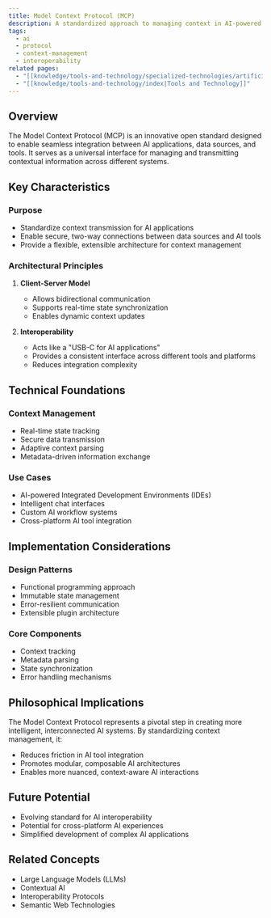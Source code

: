 ```yaml
---
title: Model Context Protocol (MCP)
description: A standardized approach to managing context in AI-powered applications
tags:
  - ai
  - protocol
  - context-management
  - interoperability
related pages:
  - "[[knowledge/tools-and-technology/specialized-technologies/artificial-intelligence/index|Artificial Intelligence]]"
  - "[[knowledge/tools-and-technology/index|Tools and Technology]]"
---
```


## Overview

The Model Context Protocol (MCP) is an innovative open standard designed to enable seamless integration between AI applications, data sources, and tools. It serves as a universal interface for managing and transmitting contextual information across different systems.

## Key Characteristics

### Purpose

- Standardize context transmission for AI applications
- Enable secure, two-way connections between data sources and AI tools
- Provide a flexible, extensible architecture for context management

### Architectural Principles

1. **Client-Server Model**
   - Allows bidirectional communication
   - Supports real-time state synchronization
   - Enables dynamic context updates

2. **Interoperability**
   - Acts like a "USB-C for AI applications"
   - Provides a consistent interface across different tools and platforms
   - Reduces integration complexity

## Technical Foundations

### Context Management

- Real-time state tracking
- Secure data transmission
- Adaptive context parsing
- Metadata-driven information exchange

### Use Cases

- AI-powered Integrated Development Environments (IDEs)
- Intelligent chat interfaces
- Custom AI workflow systems
- Cross-platform AI tool integration

## Implementation Considerations

### Design Patterns

- Functional programming approach
- Immutable state management
- Error-resilient communication
- Extensible plugin architecture

### Core Components

- Context tracking
- Metadata parsing
- State synchronization
- Error handling mechanisms

## Philosophical Implications

The Model Context Protocol represents a pivotal step in creating more intelligent, interconnected AI systems. By standardizing context management, it:

- Reduces friction in AI tool integration
- Promotes modular, composable AI architectures
- Enables more nuanced, context-aware AI interactions

## Future Potential

- Evolving standard for AI interoperability
- Potential for cross-platform AI experiences
- Simplified development of complex AI applications

## Related Concepts

- Large Language Models (LLMs)
- Contextual AI
- Interoperability Protocols
- Semantic Web Technologies

